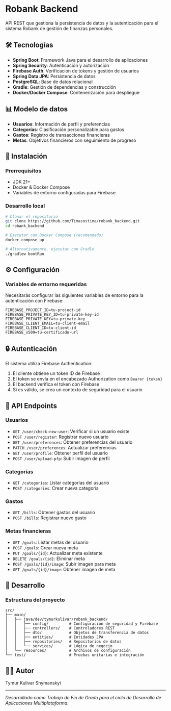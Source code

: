 # Robank Backend

API REST que gestiona la persistencia de datos y la autenticación para el sistema Robank de gestión de finanzas personales.

## 🛠️ Tecnologías

- **Spring Boot**: Framework Java para el desarrollo de aplicaciones
- **Spring Security**: Autenticación y autorización
- **Firebase Auth**: Verificación de tokens y gestión de usuarios
- **Spring Data JPA**: Persistencia de datos
- **PostgreSQL**: Base de datos relacional
- **Gradle**: Gestión de dependencias y construcción
- **Docker/Docker Compose**: Contenerización para despliegue

## 📊 Modelo de datos

- **Usuarios**: Información de perfil y preferencias
- **Categorías**: Clasificación personalizable para gastos
- **Gastos**: Registro de transacciones financieras
- **Metas**: Objetivos financieros con seguimiento de progreso

## 🚀 Instalación

### Prerrequisitos

- JDK 21+
- Docker & Docker Compose
- Variables de entorno configuradas para Firebase

### Desarrollo local

```bash
# Clonar el repositorio
git clone https://github.com/Timasostima/robank_backend.git
cd robank_backend

# Ejecutar con Docker Compose (recomendado)
docker-compose up

# Alternativamente, ejecutar con Gradle
./gradlew bootRun
```

## ⚙️ Configuración

### Variables de entorno requeridas

Necesitarás configurar las siguientes variables de entorno para la autenticación con Firebase:

```properties
FIREBASE_PROJECT_ID=tu-project-id
FIREBASE_PRIVATE_KEY_ID=tu-private-key-id
FIREBASE_PRIVATE_KEY=tu-private-key
FIREBASE_CLIENT_EMAIL=tu-client-email
FIREBASE_CLIENT_ID=tu-client-id
FIREBASE_x509=tu-certificado-url
```

## 🔒 Autenticación

El sistema utiliza Firebase Authentication:

1. El cliente obtiene un token ID de Firebase
2. El token se envía en el encabezado Authorization como `Bearer {token}`
3. El backend verifica el token con Firebase
4. Si es válido, se crea un contexto de seguridad para el usuario

## 📡 API Endpoints

### Usuarios
- `GET /user/check-new-user`: Verificar si un usuario existe
- `POST /user/register`: Registrar nuevo usuario
- `GET /user/preferences`: Obtener preferencias del usuario
- `PATCH /user/preferences`: Actualizar preferencias
- `GET /user/profile`: Obtener perfil del usuario
- `POST /user/upload-pfp`: Subir imagen de perfil

### Categorías
- `GET /categories`: Listar categorías del usuario
- `POST /categories`: Crear nueva categoría

### Gastos
- `GET /bills`: Obtener gastos del usuario
- `POST /bills`: Registrar nuevo gasto

### Metas financieras
- `GET /goals`: Listar metas del usuario
- `POST /goals`: Crear nueva meta
- `PUT /goals/{id}`: Actualizar meta existente
- `DELETE /goals/{id}`: Eliminar meta
- `POST /goals/{id}/image`: Subir imagen para meta
- `GET /goals/{id}/image`: Obtener imagen de meta

## 🧪 Desarrollo

### Estructura del proyecto

```
src/
├── main/
│   ├── java/dev/tymurkulivar/robank_backend/
│   │   ├── config/         # Configuración de seguridad y Firebase
│   │   ├── controllers/    # Controladores REST
│   │   ├── dto/            # Objetos de transferencia de datos
│   │   ├── entities/       # Entidades JPA
│   │   ├── repositories/   # Repositorios de datos
│   │   └── services/       # Lógica de negocio
│   └── resources/          # Archivos de configuración
└── test/                   # Pruebas unitarias e integración
```

## 👨‍💻 Autor

Tymur Kulivar Shymanskyi

---

*Desarrollado como Trabajo de Fin de Grado para el ciclo de Desarrollo de Aplicaciones Multiplataforma.*